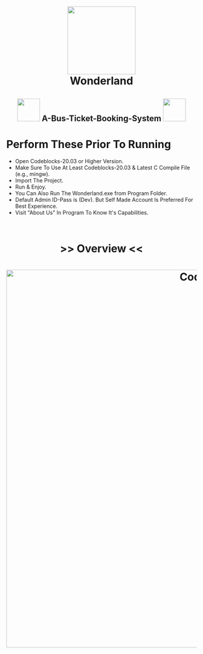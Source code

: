 <h1 align="center"><img width="180" src="https://i.pinimg.com/originals/ec/7a/65/ec7a65a7d49e77a1b4ab74e9c450225b.gif"><br> Wonderland</h1>

<h2 align="center"><img width="60" src="https://i.pinimg.com/originals/90/51/6e/90516e3c0319e97369540da9194c88d3.gif">   A-Bus-Ticket-Booking-System   <img width="60" src="https://i.pinimg.com/originals/90/51/6e/90516e3c0319e97369540da9194c88d3.gif"></h2>

# Perform These Prior To Running

* Open Codeblocks-20.03 or Higher Version.
* Make Sure To Use At Least Codeblocks-20.03 & Latest C Compile File (e.g., mingw).
* Import The Project.
* Run & Enjoy.
* You Can Also Run The Wonderland.exe from Program Folder.
* Default Admin ID-Pass is (Dev). But Self Made Account Is Preferred For Best Experience.
* Visit "About Us" In Program To Know It's Capabilities.
<br>
<h1 align="center">>> Overview <<</h1>
<h1 align="center"><img align="center" alt="Coding" width="1000" src="https://i.pinimg.com/originals/22/1d/29/221d29952f5e2bd0b6d39bed33f5cf6c.png"></h1>
